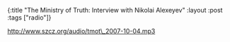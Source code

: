 {:title "The Ministry of Truth: Interview with Nikolai Alexeyev"
:layout :post
:tags  ["radio"]}

<http://www.szcz.org/audio/tmot\_2007-10-04.mp3>

